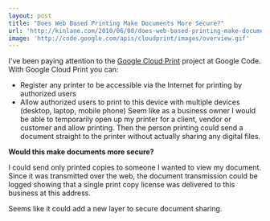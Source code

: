 ```yaml
---
layout: post
title: "Does Web Based Printing Make Documents More Secure?"
url: 'http://kinlane.com/2010/06/08/does-web-based-printing-make-documents-more-secure/'
image: 'http://code.google.com/apis/cloudprint/images/overview.gif'
---
```


I've been paying attention to the [Google Cloud Print][1] project at Google Code. With Google Cloud Print you can:

  * Register any printer to be accessible via the Internet for printing by authorized users
  * Allow authorized users to print to this device with multiple devices (desktop, laptop, mobile phone)
Seem like as a business owner I would be able to temporarily open up my printer for a client, vendor or customer and allow printing. Then the person printing could send a document straight to the printer without actually sharing any digital files.[<img src="http://code.google.com/apis/cloudprint/images/overview.gif" alt="" align="right" />][1]

**Would this make documents more secure?**

I could send only printed copies to someone I wanted to view my document. Since it was transmitted over the web, the document transmission could be logged showing that a single print copy license was delivered to this business at this address.

Seems like it could add a new layer to secure document sharing.

   [1]: http://code.google.com/apis/cloudprint/
